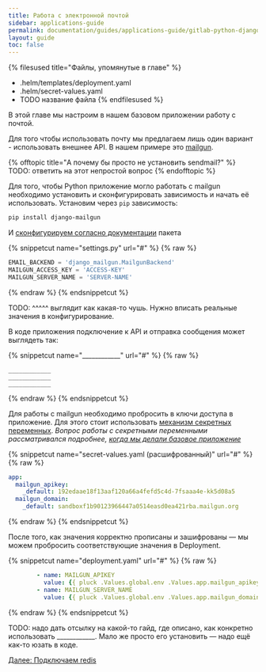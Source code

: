 ```yaml
---
title: Работа с электронной почтой
sidebar: applications-guide
permalink: documentation/guides/applications-guide/gitlab-python-django/060-email.html
layout: guide
toc: false
---
```


{% filesused title="Файлы, упомянутые в главе" %}
- .helm/templates/deployment.yaml
- .helm/secret-values.yaml
- TODO название файла
{% endfilesused %}

В этой главе мы настроим в нашем базовом приложении работу с почтой.

Для того чтобы использовать почту мы предлагаем лишь один вариант - использовать внешнее API. В нашем примере это [mailgun](https://www.mailgun.com/).

{% offtopic title="А почему бы просто не установить sendmail?" %}
TODO: ответить на этот непростой вопрос
{% endofftopic %}

Для того, чтобы Python приложение могло работать с mailgun необходимо установить и сконфигурировать зависимость и начать её использовать. Установим через `pip` зависимость:

```bash
pip install django-mailgun
```

И [сконфигурируем согласно документации](https://pypi.org/project/django-mailgun/) пакета

{% snippetcut name="settings.py" url="#" %}
{% raw %}
```python
EMAIL_BACKEND = 'django_mailgun.MailgunBackend'
MAILGUN_ACCESS_KEY = 'ACCESS-KEY'
MAILGUN_SERVER_NAME = 'SERVER-NAME'
```
{% endraw %}
{% endsnippetcut %}

TODO: ^^^^^ выглядит как какая-то чушь. Нужно вписать реальные значения в конфигурирование.

В коде приложения подключение к API и отправка сообщения может выглядеть так:

{% snippetcut name="____________" url="#" %}
{% raw %}
```____________
____________
____________
____________
```
{% endraw %}
{% endsnippetcut %}

Для работы с mailgun необходимо пробросить в ключи доступа в приложение. Для этого стоит использовать [механизм секретных переменных](#######TODO). *Вопрос работы с секретными переменными рассматривался подробнее, [когда мы делали базовое приложение](020-basic.html#secret-values-yaml)*

{% snippetcut name="secret-values.yaml (расшифрованный)" url="#" %}
{% raw %}
```yaml
app:
  mailgun_apikey:
    _default: 192edaae18f13aaf120a66a4fefd5c4d-7fsaaa4e-kk5d08a5
  mailgun_domain:
    _default: sandboxf1b90123966447a0514easd0ea421rba.mailgun.org
```
{% endraw %}
{% endsnippetcut %}

После того, как значения корректно прописаны и зашифрованы — мы можем пробросить соответствующие значения в Deployment.

{% snippetcut name="deployment.yaml" url="#" %}
{% raw %}
```yaml
        - name: MAILGUN_APIKEY
          value: {{ pluck .Values.global.env .Values.app.mailgun_apikey | first | default .Values.app.mailgun_apikey._default }}
        - name: MAILGUN_SERVER_NAME
          value: {{ pluck .Values.global.env .Values.app.mailgun_domain | first | default .Values.app.mailgun_domain._default | quote }}
```
{% endraw %}
{% endsnippetcut %}

TODO: надо дать отсылку на какой-то гайд, где описано, как конкретно использовать ____________. Мало же просто его установить — надо ещё как-то юзать в коде.


<div>
    <a href="070-redis.html" class="nav-btn">Далее: Подключаем redis</a>
</div>
